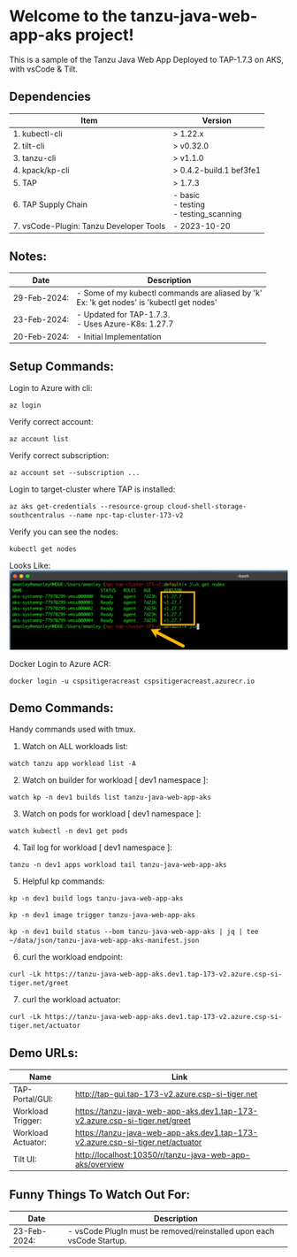 # Welcome to the tanzu-java-web-app-aks project!

This is a sample of the Tanzu Java Web App Deployed to TAP-1.7.3 on AKS, with vsCode & Tilt.


## Dependencies
| Item    | Version |
| ------- | ------------------ |
| 1. kubectl-cli | > 1.22.x |
| 2. tilt-cli | > v0.32.0 |
| 3. tanzu-cli | > v1.1.0 |
| 4. kpack/kp-cli | > 0.4.2-build.1 bef3fe1 |
| 5. TAP | > 1.7.3 |
| 6. TAP Supply Chain | - basic <br> - testing <br> - testing_scanning |
| 7. vsCode-Plugin: Tanzu Developer Tools | - 2023-10-20 |

## Notes:

| Date     | Description |
| -------- | ------- |
| 29-Feb-2024:  | - Some of my kubectl commands are aliased by 'k' <br> Ex: 'k get nodes' is 'kubectl get nodes'   |
| 23-Feb-2024:  | - Updated for TAP-1.7.3. <br> - Uses Azure-K8s: 1.27.7    |
| 20-Feb-2024:  | - Initial Implementation     |

## Setup Commands:

Login to Azure with cli:
```
az login
```

Verify correct account:
```
az account list
```

Verify correct subscription:
```
az account set --subscription ...
```

Login to target-cluster where TAP is installed:
```
az aks get-credentials --resource-group cloud-shell-storage-southcentralus --name npc-tap-cluster-173-v2
```

Verify you can see the nodes:
```
kubectl get nodes
```
Looks Like:
![screenshot](./media/k8s-cluster.jpg)

Docker Login to Azure ACR:
```
docker login -u cspsitigeracreast cspsitigeracreast.azurecr.io
```
## Demo Commands:

Handy commands used with tmux.

1. Watch on ALL workloads list:
```
watch tanzu app workload list -A
```

2. Watch on builder for workload [ dev1 namespace ]:
```
watch kp -n dev1 builds list tanzu-java-web-app-aks
```

3. Watch on pods for workload [ dev1 namespace ]:
```
watch kubectl -n dev1 get pods
```

4. Tail log for workload [ dev1 namespace ]:
```
tanzu -n dev1 apps workload tail tanzu-java-web-app-aks
```

5. Helpful kp commands:
```
kp -n dev1 build logs tanzu-java-web-app-aks
```
```
kp -n dev1 image trigger tanzu-java-web-app-aks
```
```
kp -n dev1 build status --bom tanzu-java-web-app-aks | jq | tee ~/data/json/tanzu-java-web-app-aks-manifest.json
```

6. curl the workload endpoint:
```
curl -Lk https://tanzu-java-web-app-aks.dev1.tap-173-v2.azure.csp-si-tiger.net/greet
```

7. curl the workload actuator:
```
curl -Lk https://tanzu-java-web-app-aks.dev1.tap-173-v2.azure.csp-si-tiger.net/actuator
```


## Demo URLs:
|Name |Link |
| -------- | ------- |
| TAP-Portal/GUI: | <http://tap-gui.tap-173-v2.azure.csp-si-tiger.net> |
| Workload Trigger: | <https://tanzu-java-web-app-aks.dev1.tap-173-v2.azure.csp-si-tiger.net/greet> |
| Workload Actuator: | <https://tanzu-java-web-app-aks.dev1.tap-173-v2.azure.csp-si-tiger.net/actuator> |
| Tilt UI: | <http://localhost:10350/r/tanzu-java-web-app-aks/overview> |






## Funny Things To Watch Out For:
| Date    | Description |
| ------- | ------------------ |
| 23-Feb-2024: | - vsCode PlugIn must be removed/reinstalled upon each vsCode Startup. |







